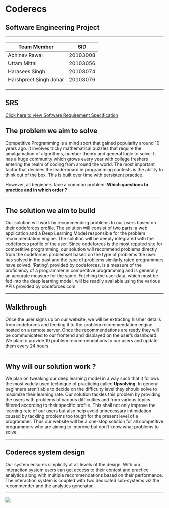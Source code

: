<h1>Coderecs</h1>
<h2> Software Engineering Project </h2>

<hr>

| Team Member            | SID      |
|------------------------|----------|
| Abhinav Rawal          | 20103008 |
| Uttam Mittal           | 20103056 |
| Harasees Singh         | 20103074 |
| Harshpreet Singh Johar | 20103076 |

---

## SRS
[Click here to view Software Requirement Specification](./SRS.pdf)
## The problem we aim to solve

Competitive Programming is a mind sport that gained popularity around 10 years ago. It involves tricky mathematical puzzles that require the amalgamation of algorithms, number theory and general logic to solve. It has a huge community which grows every year with college freshers entering the realm of coding from around the world. The most important factor that decides the leaderboard in programming contests is the ability to think out of the box. This is built over time with persistent practice.

However, all beginners face a common problem:
**Which questions to practice and in which order ?**

---

## The solution we aim to build

Our solution will work by recommending problems to our users based on their codeforces profile. The solution will consist of two parts: a web application and a Deep Learning Model responsible for the problem recommendation engine. The solution will be deeply integrated with the codeforces profile of the user. Since codeforces is the most reputed site for competitive programming, our solution will recommend problems directly from the codeforces problemset based on the type of problems the user has solved in the past and the type of problems similarly rated programmers have solved. ‘Rating’, provided by codeforces, is a measure of the proficiency of a programmer in competitive programming and is generally an accurate measure for the same. Fetching the user data, which must be fed into the deep learning model, will be readily available using the various APIs provided by codeforces.com.

---

## Walkthrough

Once the user signs up on our website, we will be extracting his/her details from codeforces and feeding it to the problem recommendation engine hosted on a remote server. Once the recommendations are ready they will be communicated to our frontend and displayed on the user’s dashboard. We plan to provide 10 problem recommendations to our users and update them every 24 hours.

---

## Why will our solution work ?

We plan on tweaking our deep learning model in a way such that it follows the most widely used technique of practicing called **Upsolving**. In general beginners aren’t able to decide on the difficulty level they should solve to maximize their learning rate. Our solution tackles this problem by providing the users with problems of various difficulties and from various topics filtered according to their specific profile. This shall not only improve the learning rate of our users but also help avoid unnecessary intimidation caused by tackling problems too tough for the present level of a programmer. Thus our website will be a one-stop solution for all competitive programmers who are aiming to improve but don’t know what problems to solve.

---

## Coderecs system design

Our system ensures simplicity at all levels of the design. With our interaction system users can get access to their contest and practice analytics along with multiple recommendations based on their performance. The interaction system is coupled with two dedicated sub-systems viz the recommender and the analytics generator.

---

<img src='https://i.postimg.cc/L5GyFpwm/Screenshot-2022-09-14-at-12-25-03-PM.png'>
